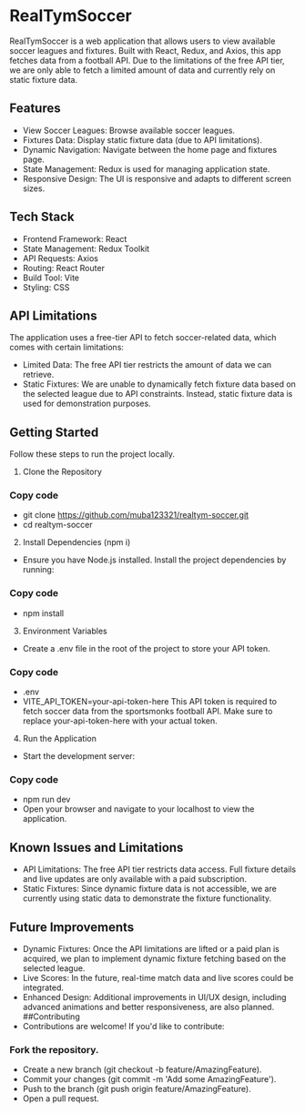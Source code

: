 # RealTymSoccer
RealTymSoccer is a web application that allows users to view available soccer leagues and fixtures. Built with React, Redux, and Axios, this app fetches data from a football API. Due to the limitations of the free API tier, we are only able to fetch a limited amount of data and currently rely on static fixture data.

## Features
- View Soccer Leagues: Browse available soccer leagues.
- Fixtures Data: Display static fixture data (due to API limitations).
- Dynamic Navigation: Navigate between the home page and fixtures page.
- State Management: Redux is used for managing application state.
- Responsive Design: The UI is responsive and adapts to different screen sizes.

## Tech Stack
- Frontend Framework: React
- State Management: Redux Toolkit
- API Requests: Axios
- Routing: React Router
- Build Tool: Vite
- Styling: CSS

## API Limitations
The application uses a free-tier API to fetch soccer-related data, which comes with certain limitations:
- Limited Data: The free API tier restricts the amount of data we can retrieve.
- Static Fixtures: We are unable to dynamically fetch fixture data based on the selected league due to API constraints. Instead, static fixture data is used for demonstration purposes.
  
## Getting Started
Follow these steps to run the project locally.

1. Clone the Repository

### Copy code
- git clone https://github.com/muba123321/realtym-soccer.git
- cd realtym-soccer
2. Install Dependencies (npm i)
- Ensure you have Node.js installed. Install the project dependencies by running:

### Copy code
- npm install
  
3. Environment Variables
- Create a .env file in the root of the project to store your API token.


### Copy code
- .env
- VITE_API_TOKEN=your-api-token-here
This API token is required to fetch soccer data from the sportsmonks football API. Make sure to replace your-api-token-here with your actual token.

4. Run the Application
- Start the development server:

### Copy code
- npm run dev
- Open your browser and navigate to your localhost to view the application.



## Known Issues and Limitations
- API Limitations: The free API tier restricts data access. Full fixture details and live updates are only available with a paid subscription.
- Static Fixtures: Since dynamic fixture data is not accessible, we are currently using static data to demonstrate the fixture functionality.
## Future Improvements
- Dynamic Fixtures: Once the API limitations are lifted or a paid plan is acquired, we plan to implement dynamic fixture fetching based on the selected league.
- Live Scores: In the future, real-time match data and live scores could be integrated.
- Enhanced Design: Additional improvements in UI/UX design, including advanced animations and better responsiveness, are also planned.
##Contributing
- Contributions are welcome! If you'd like to contribute:

### Fork the repository.
- Create a new branch (git checkout -b feature/AmazingFeature).
- Commit your changes (git commit -m 'Add some AmazingFeature').
- Push to the branch (git push origin feature/AmazingFeature).
- Open a pull request.
